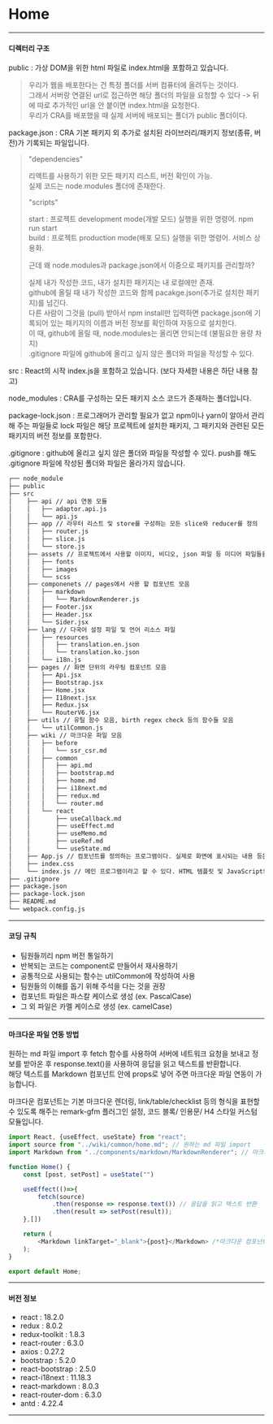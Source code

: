 # Home
***

#### 디렉터리 구조

public : 가상 DOM을 위한 html 파일로 index.html을 포함하고 있습니다. 
> 우리가 웹을 배포한다는 건 특정 폴더를 서버 컴퓨터에 올려두는 것이다.    
> 그래서 서버랑 연결된 url로 접근하면 해당 폴더의 파일을 요청할 수 있다 -> 뒤에 따로 추가적인 url을 안 붙이면 index.html을 요청한다.   
> 우리가 CRA를 배포했을 때 실제 서버에 배포되는 폴더가 public 폴더이다.

package.json : CRA 기본 패키지 외 추가로 설치된 라이브러리/패키지 정보(종류, 버전)가 기록되는 파일입니다.

> "dependencies"
> 
> 리액트를 사용하기 위한 모든 패키지 리스트, 버전 확인이 가능.   
> 실제 코드는 node.modules 폴더에 존재한다.
>
> "scripts"
> 
> start : 프로젝트 development mode(개발 모드) 실행을 위한 명령어. npm run start   
> build : 프로젝트 production mode(배포 모드) 실행을 위한 명령어. 서비스 상용화.   
> 
> 근데 왜 node.modules과 package.json에서 이중으로 패키지를 관리할까?
> 
> 실제 내가 작성한 코드, 내가 설치한 패키지는 내 로컬에만 존재.   
> github에 올릴 때 내가 작성한 코드와 함께 pacakge.json(추가로 설치한 패키지)를 넘긴다.    
> 다른 사람이 그것을 (pull) 받아서 npm install만 입력하면 package.json에 기록되어 있는 패키지의 이름과 버전 정보를 확인하여 자동으로 설치한다.   
> 이 때, github에 올릴 때, node.modules는 올리면 안되는데 (불필요한 용량 차지)   
> .gitignore 파일에 github에 올리고 싶지 않은 폴더와 파일을 작성할 수 있다.   

src : React의 시작 index.js을 포함하고 있습니다. (보다 자세한 내용은 하단 내용 참고)

node_modules : CRA를 구성하는 모든 패키지 소스 코드가 존재하는 폴더입니다.

package-lock.json : 프로그래머가 관리할 필요가 없고 npm이나 yarn이 알아서 관리해 주는 파일들로 lock 파일은 해당 프로젝트에 설치한 패키지, 그 패키지와 관련된 모든 패키지의 버전 정보를 포함한다.

.gitignore : github에 올리고 싶지 않은 폴더와 파일을 작성할 수 있다. push를 해도 .gitignore 파일에 작성된 폴더와 파일은 올라가지 않습니다.


```bash
┌── node_module
├── public
├── src
│    ├── api // api 연동 모듈
│    │   ├── adaptor.api.js
│    │   └── api.js
│    ├── app // 라우터 리스트 및 store를 구성하는 모든 slice와 reducer를 정의
│    │   ├── router.js
│    │   ├── slice.js
│    │   └── store.js 
│    ├── assets // 프로젝트에서 사용할 이미지, 비디오, json 파일 등 미디어 파일들을 모아두어 저장하는 곳.
│    │   ├── fonts
│    │   ├── images
│    │   └── scss
│    ├── componenets // pages에서 사용 할 컴포넌트 모음
│    │   ├── markdown
│    │   │   └── MarkdownRenderer.js
│    │   ├── Footer.jsx
│    │   ├── Header.jsx
│    │   └── Sider.jsx
│    ├── lang // 다국어 설정 파일 및 언어 리소스 파일
│    │   ├── resources
│    │   │   ├── translation.en.json
│    │   │   └── translation.ko.json
│    │   └── i18n.js
│    ├── pages // 화면 단위의 라우팅 컴포넌트 모음
│    │   ├── Api.jsx
│    │   ├── Bootstrap.jsx
│    │   ├── Home.jsx
│    │   ├── I18next.jsx
│    │   ├── Redux.jsx
│    │   └── RouterV6.jsx
│    ├── utils // 유틸 함수 모음, birth regex check 등의 함수들 모음
│    │   └── utilCommon.js
│    ├── wiki // 마크다운 파일 모음
│    │   ├── before
│    │   │   └── ssr_csr.md
│    │   ├── common
│    │   │   ├── api.md
│    │   │   ├── bootstrap.md
│    │   │   ├── home.md
│    │   │   ├── i18next.md
│    │   │   ├── redux.md
│    │   │   └── router.md
│    │   └── react
│    │       ├── useCallback.md
│    │       ├── useEffect.md
│    │       ├── useMemo.md
│    │       ├── useRef.md
│    │       └── useState.md
│    ├── App.js // 컴포넌트를 정의하는 프로그램이다. 실제로 화면에 표시되는 내용 등은 여기에서 정의된다.
│    ├── index.css
│    └── index.js // 메인 프로그램이라고 할 수 있다. HTML 템플릿 및 JavaScript의 컴포넌트를 조합하여 렌더링하고 실제 표시
├── .gitignore
├── package.json
├── package-lock.json 
├── README.md
└── webpack.config.js 
``` 
***

#### 코딩 규칙

- 팀원들끼리 npm 버전 통일하기
- 반복되는 코드는 component로 만들어서 재사용하기
- 공통적으로 사용되는 함수는 utilCommon에 작성하여 사용
- 팀원들의 이해를 돕기 위해 주석을 다는 것을 권장
- 컴포넌트 파일은 파스칼 케이스로 생성 (ex. PascalCase)
- 그 외 파일은 카멜 케이스로 생성 (ex. camelCase)

***

#### 마크다운 파일 연동 방법

원하는 md 파일 import 후 fetch 함수를 사용하여 서버에 네트워크 요청을 보내고 정보를 받아온 후 response.text()을 사용하여 응답을 읽고 텍스트를 반환합니다.   
해당 텍스트를 Markdown 컴포넌트 안에 props로 넣어 주면 마크다운 파일 연동이 가능합니다.   

마크다운 컴포넌트는 기본 마크다운 렌더링, link/table/checklist 등의 형식을 표현할 수 있도록 해주는 remark-gfm 플러그인 설정, 코드 블록/ 인용문/ H4 스타일 커스텀 모듈입니다.
```javascript
import React, {useEffect, useState} from "react";
import source from "../wiki/common/home.md"; // 원하는 md 파일 import
import Markdown from "../components/markdown/MarkdownRenderer"; // 마크다운 컴포넌트 import

function Home() {
    const [post, setPost] = useState("")

    useEffect(()=>{
        fetch(source)
            .then(response => response.text()) // 응답을 읽고 텍스트 반환
            .then(result => setPost(result));
    },[])

    return (
        <Markdown linkTarget="_blank">{post}</Markdown> /*마크다운 컴포넌트에 md 파일 텍스트 전달*/
    );
}

export default Home;

```

***

#### 버전 정보

- react : 18.2.0
- redux : 8.0.2
- redux-toolkit : 1.8.3
- react-router : 6.3.0
- axios : 0.27.2
- bootstrap : 5.2.0
- react-bootstrap : 2.5.0
- react-i18next : 11.18.3
- react-markdown : 8.0.3
- react-router-dom : 6.3.0
- antd : 4.22.4

***
